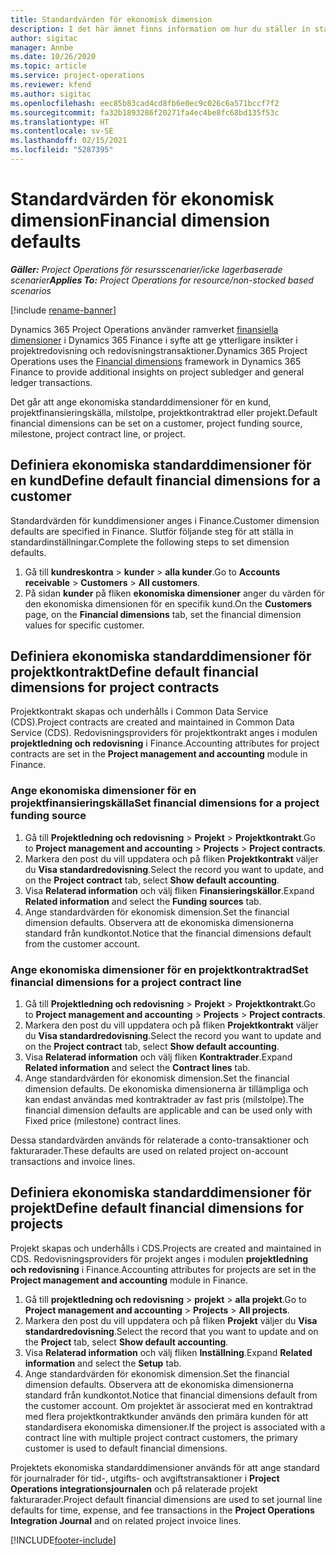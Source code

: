 ```yaml
---
title: Standardvärden för ekonomisk dimension
description: I det här ämnet finns information om hur du ställer in standardvärden för ekonomiska dimensioner.
author: sigitac
manager: Annbe
ms.date: 10/26/2020
ms.topic: article
ms.service: project-operations
ms.reviewer: kfend
ms.author: sigitac
ms.openlocfilehash: eec85b83cad4cd8fb6e0ec9c026c6a571bccf7f2
ms.sourcegitcommit: fa32b1893286f20271fa4ec4be8fc68bd135f53c
ms.translationtype: HT
ms.contentlocale: sv-SE
ms.lasthandoff: 02/15/2021
ms.locfileid: "5287395"
---
```

# <a name="financial-dimension-defaults"></a><span data-ttu-id="548c6-103">Standardvärden för ekonomisk dimension</span><span class="sxs-lookup"><span data-stu-id="548c6-103">Financial dimension defaults</span></span>

<span data-ttu-id="548c6-104">_**Gäller:** Project Operations för resursscenarier/icke lagerbaserade scenarier_</span><span class="sxs-lookup"><span data-stu-id="548c6-104">_**Applies To:** Project Operations for resource/non-stocked based scenarios_</span></span>

[!include [rename-banner](~/includes/cc-data-platform-banner.md)]

<span data-ttu-id="548c6-105">Dynamics 365 Project Operations använder ramverket [finansiella dimensioner](https://docs.microsoft.com/dynamics365/finance/general-ledger/financial-dimensions) i Dynamics 365 Finance i syfte att ge ytterligare insikter i projektredovisning och redovisningstransaktioner.</span><span class="sxs-lookup"><span data-stu-id="548c6-105">Dynamics 365 Project Operations uses the [Financial dimensions](https://docs.microsoft.com/dynamics365/finance/general-ledger/financial-dimensions) framework in Dynamics 365 Finance to provide additional insights on project subledger and general ledger transactions.</span></span>

<span data-ttu-id="548c6-106">Det går att ange ekonomiska standarddimensioner för en kund, projektfinansieringskälla, milstolpe, projektkontraktrad eller projekt.</span><span class="sxs-lookup"><span data-stu-id="548c6-106">Default financial dimensions can be set on a customer, project funding source, milestone, project contract line, or project.</span></span>

## <a name="define-default-financial-dimensions-for-a-customer"></a><span data-ttu-id="548c6-107">Definiera ekonomiska standarddimensioner för en kund</span><span class="sxs-lookup"><span data-stu-id="548c6-107">Define default financial dimensions for a customer</span></span>

<span data-ttu-id="548c6-108">Standardvärden för kunddimensioner anges i Finance.</span><span class="sxs-lookup"><span data-stu-id="548c6-108">Customer dimension defaults are specified in Finance.</span></span> <span data-ttu-id="548c6-109">Slutför följande steg för att ställa in standardinställningar.</span><span class="sxs-lookup"><span data-stu-id="548c6-109">Complete the following steps to set dimension defaults.</span></span>

1. <span data-ttu-id="548c6-110">Gå till **kundreskontra** > **kunder** > **alla kunder**.</span><span class="sxs-lookup"><span data-stu-id="548c6-110">Go to **Accounts receivable** > **Customers** > **All customers**.</span></span>
2. <span data-ttu-id="548c6-111">På sidan **kunder** på fliken **ekonomiska dimensioner** anger du värden för den ekonomiska dimensionen för en specifik kund.</span><span class="sxs-lookup"><span data-stu-id="548c6-111">On the **Customers** page, on the **Financial dimensions** tab, set the financial dimension values for specific customer.</span></span>

## <a name="define-default-financial-dimensions-for-project-contracts"></a><span data-ttu-id="548c6-112">Definiera ekonomiska standarddimensioner för projektkontrakt</span><span class="sxs-lookup"><span data-stu-id="548c6-112">Define default financial dimensions for project contracts</span></span>

<span data-ttu-id="548c6-113">Projektkontrakt skapas och underhålls i Common Data Service (CDS).</span><span class="sxs-lookup"><span data-stu-id="548c6-113">Project contracts are created and maintained in Common Data Service (CDS).</span></span> <span data-ttu-id="548c6-114">Redovisningsproviders för projektkontrakt anges i modulen **projektledning och redovisning** i Finance.</span><span class="sxs-lookup"><span data-stu-id="548c6-114">Accounting attributes for project contracts are set in the **Project management and accounting** module in Finance.</span></span>

### <a name="set-financial-dimensions-for-a-project-funding-source"></a><span data-ttu-id="548c6-115">Ange ekonomiska dimensioner för en projektfinansieringskälla</span><span class="sxs-lookup"><span data-stu-id="548c6-115">Set financial dimensions for a project funding source</span></span>

1. <span data-ttu-id="548c6-116">Gå till **Projektledning och redovisning** > **Projekt** > **Projektkontrakt**.</span><span class="sxs-lookup"><span data-stu-id="548c6-116">Go to **Project management and accounting** > **Projects** > **Project contracts**.</span></span>
2. <span data-ttu-id="548c6-117">Markera den post du vill uppdatera och på fliken **Projektkontrakt** väljer du **Visa standardredovisning**.</span><span class="sxs-lookup"><span data-stu-id="548c6-117">Select the record you want to update, and on the **Project contract** tab, select **Show default accounting**.</span></span>
3. <span data-ttu-id="548c6-118">Visa **Relaterad information** och välj fliken **Finansieringskällor**.</span><span class="sxs-lookup"><span data-stu-id="548c6-118">Expand **Related information** and select the **Funding sources** tab.</span></span>
4. <span data-ttu-id="548c6-119">Ange standardvärden för ekonomisk dimension.</span><span class="sxs-lookup"><span data-stu-id="548c6-119">Set the financial dimension defaults.</span></span> <span data-ttu-id="548c6-120">Observera att de ekonomiska dimensionerna standard från kundkontot.</span><span class="sxs-lookup"><span data-stu-id="548c6-120">Notice that the financial dimensions default from the customer account.</span></span>

### <a name="set-financial-dimensions-for-a-project-contract-line"></a><span data-ttu-id="548c6-121">Ange ekonomiska dimensioner för en projektkontraktrad</span><span class="sxs-lookup"><span data-stu-id="548c6-121">Set financial dimensions for a project contract line</span></span>

1. <span data-ttu-id="548c6-122">Gå till **Projektledning och redovisning** > **Projekt** > **Projektkontrakt**.</span><span class="sxs-lookup"><span data-stu-id="548c6-122">Go to **Project management and accounting** > **Projects** > **Project contracts**.</span></span>
2. <span data-ttu-id="548c6-123">Markera den post du vill uppdatera och på fliken **Projektkontrakt** väljer du **Visa standardredovisning**.</span><span class="sxs-lookup"><span data-stu-id="548c6-123">Select the record you want to update and on the **Project contract** tab, select **Show default accounting**.</span></span>
3. <span data-ttu-id="548c6-124">Visa **Relaterad information** och välj fliken **Kontraktrader**.</span><span class="sxs-lookup"><span data-stu-id="548c6-124">Expand **Related information** and select the **Contract lines** tab.</span></span>
4. <span data-ttu-id="548c6-125">Ange standardvärden för ekonomisk dimension.</span><span class="sxs-lookup"><span data-stu-id="548c6-125">Set the financial dimension defaults.</span></span> <span data-ttu-id="548c6-126">De ekonomiska dimensionerna är tillämpliga och kan endast användas med kontraktrader av fast pris (milstolpe).</span><span class="sxs-lookup"><span data-stu-id="548c6-126">The financial dimension defaults are applicable and can be used only with Fixed price (milestone) contract lines.</span></span>

<span data-ttu-id="548c6-127">Dessa standardvärden används för relaterade a conto-transaktioner och fakturarader.</span><span class="sxs-lookup"><span data-stu-id="548c6-127">These defaults are used on related project on-account transactions and invoice lines.</span></span>

## <a name="define-default-financial-dimensions-for-projects"></a><span data-ttu-id="548c6-128">Definiera ekonomiska standarddimensioner för projekt</span><span class="sxs-lookup"><span data-stu-id="548c6-128">Define default financial dimensions for projects</span></span>

<span data-ttu-id="548c6-129">Projekt skapas och underhålls i CDS.</span><span class="sxs-lookup"><span data-stu-id="548c6-129">Projects are created and maintained in CDS.</span></span> <span data-ttu-id="548c6-130">Redovisningsproviders för projekt anges i modulen **projektledning och redovisning** i Finance.</span><span class="sxs-lookup"><span data-stu-id="548c6-130">Accounting attributes for projects are set in the **Project management and accounting** module in Finance.</span></span>

1. <span data-ttu-id="548c6-131">Gå till **projektledning och redovisning** > **projekt** > **alla projekt**.</span><span class="sxs-lookup"><span data-stu-id="548c6-131">Go to **Project management and accounting** > **Projects** > **All projects**.</span></span>
2. <span data-ttu-id="548c6-132">Markera den post du vill uppdatera och på fliken **Projekt** väljer du **Visa standardredovisning**.</span><span class="sxs-lookup"><span data-stu-id="548c6-132">Select the record that you want to update and on the **Project** tab, select **Show default accounting**.</span></span>
3. <span data-ttu-id="548c6-133">Visa **Relaterad information** och välj fliken **Inställning**.</span><span class="sxs-lookup"><span data-stu-id="548c6-133">Expand **Related information** and select the **Setup** tab.</span></span>
4. <span data-ttu-id="548c6-134">Ange standardvärden för ekonomisk dimension.</span><span class="sxs-lookup"><span data-stu-id="548c6-134">Set the financial dimension defaults.</span></span> <span data-ttu-id="548c6-135">Observera att de ekonomiska dimensionerna standard från kundkontot.</span><span class="sxs-lookup"><span data-stu-id="548c6-135">Notice that financial dimensions default from the customer account.</span></span> <span data-ttu-id="548c6-136">Om projektet är associerat med en kontraktrad med flera projektkontraktkunder används den primära kunden för att standardisera ekonomiska dimensioner.</span><span class="sxs-lookup"><span data-stu-id="548c6-136">If the project is associated with a contract line with multiple project contract customers, the primary customer is used to default financial dimensions.</span></span>

<span data-ttu-id="548c6-137">Projektets ekonomiska standarddimensioner används för att ange standard för journalrader för tid-, utgifts- och avgiftstransaktioner i **Project Operations integrationsjournalen** och på relaterade projekt fakturarader.</span><span class="sxs-lookup"><span data-stu-id="548c6-137">Project default financial dimensions are used to set journal line defaults for time, expense, and fee transactions in the **Project Operations Integration Journal** and on related project invoice lines.</span></span>


[!INCLUDE[footer-include](../includes/footer-banner.md)]